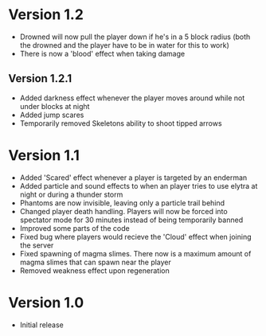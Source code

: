 # Version 1.2

- Drowned will now pull the player down if he's in a 5 block radius (both the drowned and the player have to be in water for this to work)
- There is now a 'blood' effect when taking damage

## Version 1.2.1

- Added darkness effect whenever the player moves around while not under blocks at night
- Added jump scares
- Temporarily removed Skeletons ability to shoot tipped arrows

# Version 1.1

- Added 'Scared' effect whenever a player is targeted by an enderman
- Added particle and sound effects to when an player tries to use elytra at night or during a thunder storm
- Phantoms are now invisible, leaving only a particle trail behind
- Changed player death handling. Players will now be forced into spectator mode for 30 minutes instead of being temporarily banned
- Improved some parts of the code
- Fixed bug where players would recieve the 'Cloud' effect when joining the server
- Fixed spawning of magma slimes. There now is a maximum amount of magma slimes that can spawn near the player
- Removed weakness effect upon regeneration

# Version 1.0

- Initial release
